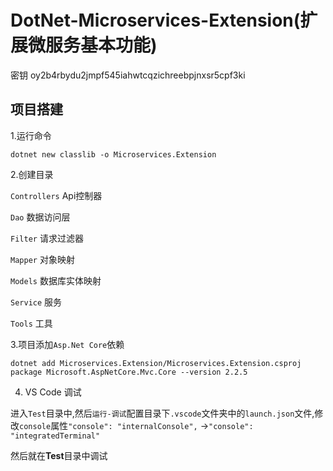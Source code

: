 # DotNet-Microservices-Extension(扩展微服务基本功能)
密钥 oy2b4rbydu2jmpf545iahwtcqzichreebpjnxsr5cpf3ki
## 项目搭建
1.运行命令 

`dotnet new classlib -o Microservices.Extension`

2.创建目录

`Controllers` Api控制器

`Dao` 数据访问层

`Filter` 请求过滤器

`Mapper` 对象映射

`Models` 数据库实体映射

`Service` 服务

`Tools` 工具

3.项目添加`Asp.Net Core`依赖

`dotnet add Microservices.Extension/Microservices.Extension.csproj package Microsoft.AspNetCore.Mvc.Core --version 2.2.5`

4. VS Code 调试

进入`Test`目录中,然后`运行-调试`配置目录下`.vscode`文件夹中的`launch.json`文件,修改`console`属性`"console": "internalConsole",` ->`"console": "integratedTerminal"`

然后就在**Test**目录中调试
